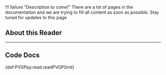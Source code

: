 !!! failure "Description to come!"
    There are a lot of pages in the documentation and we are trying to fill all content as soon as possible. Stay tuned for updates to this page

## About this Reader







-----
## Code Docs

{def:PVGPpy.read.readPVGPGrid}
